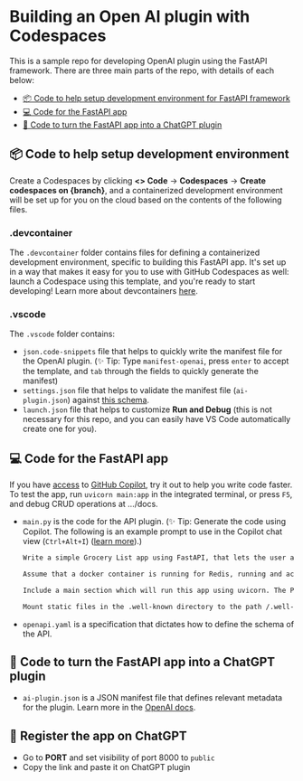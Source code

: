 # Building an Open AI plugin with Codespaces
This is a sample repo for developing OpenAI plugin using the FastAPI framework. There are three main parts of the repo, with details of each below:
- [📦 Code to help setup development environment for FastAPI framework](#📦-code-to-help-setup-development-environment)
- [💻 Code for the FastAPI app](#💻-code-for-the-fastapi-app)
- [🧠 Code to turn the FastAPI app into a ChatGPT plugin](#🧠-code-to-turn-the-fastapi-app-into-a-chatgpt-plugin)

## 📦 Code to help setup development environment
Create a Codespaces by clicking **<> Code** -> **Codespaces** -> **Create codespaces on {branch}**, and a containerized development environment will be set up for you on the cloud based on the contents of the following files.

### **.devcontainer**
The `.devcontainer` folder contains files for defining a containerized development environment, specific to building this FastAPI app. It's set up in a way that makes it easy for you to use with GitHub Codespaces as well: launch a Codespace using this template, and you're ready to start developing! Learn more about devcontainers [here](https://containers.dev/).

### **.vscode**
The `.vscode` folder contains:
- `json.code-snippets` file that helps to quickly write the manifest file for the OpenAI plugin. (✨ Tip: Type `manifest-openai`, press `enter` to accept the template, and `tab` through the fields to quickly generate the manifest)
- `settings.json` file that helps to validate the manifest file (`ai-plugin.json`) against [this schema](https://github.com/minsa110/ai-plugin-schema/blob/main/ai-plugin-schema.json).
- `launch.json` file that helps to customize **Run and Debug** (this is not necessary for this repo, and you can easily have VS Code automatically create one for you).

## 💻 Code for the FastAPI app
If you have [access](https://code.visualstudio.com/blogs/2023/03/30/vscode-copilot#_getting-started-today) to [GitHub Copilot](https://github.com/features/copilot), try it out to help you write code faster. To test the app, run `uvicorn main:app` in the integrated terminal, or press `F5`, and debug CRUD operations at .../docs.

- `main.py` is the code for the API plugin. (✨ Tip: Generate the code using Copilot. The following is an example prompt to use in the Copilot chat view (`Ctrl+Alt+I`) ([learn more](https://code.visualstudio.com/blogs/2023/03/30/vscode-copilot#_embracing-the-chat-view)).)
   ```markdown
   Write a simple Grocery List app using FastAPI, that lets the user add grocery items, list their items without requiring quantity, list a specific item, and delete an item, ensuring that the app stores item_id for each item.

   Assume that a docker container is running for Redis, running and accessible at local host and port 6379. Make use of the Redis container for persisting data from the Grocery List app.

   Include a main section which will run this app using uvicorn. The Python module where I save this code will be called main.py.

   Mount static files in the .well-known directory to the path /.well-known, which should at minimum contain ai-plugin.json and openapi.yaml.
   ```
- `openapi.yaml` is a specification that dictates how to define the schema of the API.

## 🧠 Code to turn the FastAPI app into a ChatGPT plugin
- `ai-plugin.json` is a JSON manifest file that defines relevant metadata for the plugin. Learn more in the [OpenAI docs](https://platform.openai.com/docs/plugins/getting-started/plugin-manifest).

## 💬 Register the app on ChatGPT
- Go to **PORT** and set visibility of port 8000 to `public`
- Copy the link and paste it on ChatGPT plugin
